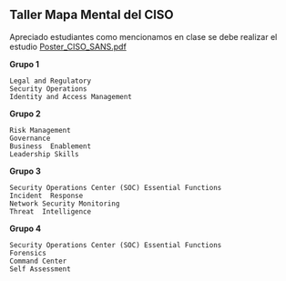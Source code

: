 ## Taller Mapa Mental del CISO
Apreciado estudiantes como mencionamos en clase se debe realizar el estudio [Poster_CISO_SANS.pdf](TAREA_POSTER/Poster_CISO_SANS.pdf)

**Grupo 1**

    Legal and Regulatory
    Security Operations
    Identity and Access Management

**Grupo 2**
    
    Risk Management
    Governance
    Business  Enablement
    Leadership Skills
  
**Grupo 3**
    
    Security Operations Center (SOC) Essential Functions
    Incident  Response
    Network Security Monitoring
    Threat  Intelligence

**Grupo 4**

    Security Operations Center (SOC) Essential Functions
    Forensics
    Command Center
    Self Assessment
